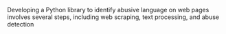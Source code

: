 Developing a Python library to identify abusive language on web pages involves several steps, including web scraping, text processing, and abuse detection
